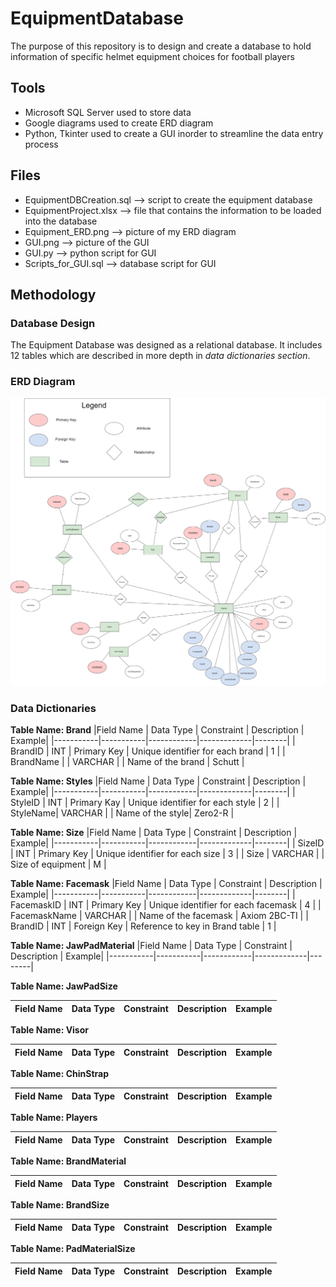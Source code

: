 # EquipmentDatabase
The purpose of this repository is to design and create a database to hold information of specific helmet equipment choices for football players

## Tools
* Microsoft SQL Server used to store data
* Google diagrams used to create ERD diagram
* Python, Tkinter used to create a GUI inorder to streamline the data entry process

## Files
* EquipmentDBCreation.sql --> script to create the equipment database
* EquipmentProject.xlsx --> file that contains the information to be loaded into the database
* Equipment_ERD.png --> picture of my ERD diagram
* GUI.png --> picture of the GUI
* GUI.py --> python script for GUI
* Scripts_for_GUI.sql --> database script for GUI


## Methodology
### Database Design
The Equipment Database was designed as a relational database. It includes 12 tables which are described in more depth in *data dictionaries section*. 

### ERD Diagram
![](Equipment_ERD.png)

### Data Dictionaries 

**Table Name: Brand**
|Field Name | Data Type | Constraint | Description | Example|
|-----------|-----------|------------|-------------|--------|
| BrandID | INT | Primary Key | Unique identifier for each brand | 1 |
| BrandName | | VARCHAR | | Name of the brand | Schutt | 

**Table Name: Styles**
|Field Name | Data Type | Constraint | Description | Example|
|-----------|-----------|------------|-------------|--------|
| StyleID | INT | Primary Kay | Unique identifier for each style | 2 |
| StyleName| VARCHAR | | Name of the style| Zero2-R |

**Table Name: Size**
|Field Name | Data Type | Constraint | Description | Example|
|-----------|-----------|------------|-------------|--------|
| SizeID | INT | Primary Key | Unique identifier for each size | 3 |
| Size | VARCHAR | | Size of equipment | M |

**Table Name: Facemask**
|Field Name | Data Type | Constraint | Description | Example|
|-----------|-----------|------------|-------------|--------|
| FacemaskID | INT | Primary Key | Unique identifier for each facemask | 4 |
| FacemaskName | VARCHAR | | Name of the facemask | Axiom 2BC-TI |
| BrandID | INT | Foreign Key | Reference to key in Brand table | 1 |

**Table Name: JawPadMaterial**
|Field Name | Data Type | Constraint | Description | Example|
|-----------|-----------|------------|-------------|--------|


**Table Name: JawPadSize**

|Field Name | Data Type | Constraint | Description | Example|
|-----------|-----------|------------|-------------|--------|

**Table Name: Visor**

|Field Name | Data Type | Constraint | Description | Example|
|-----------|-----------|------------|-------------|--------|

**Table Name: ChinStrap**

|Field Name | Data Type | Constraint | Description | Example|
|-----------|-----------|------------|-------------|--------|

**Table Name: Players**

|Field Name | Data Type | Constraint | Description | Example|
|-----------|-----------|------------|-------------|--------|

**Table Name: BrandMaterial**

|Field Name | Data Type | Constraint | Description | Example|
|-----------|-----------|------------|-------------|--------|

**Table Name: BrandSize**

|Field Name | Data Type | Constraint | Description | Example|
|-----------|-----------|------------|-------------|--------|

**Table Name: PadMaterialSize**

|Field Name | Data Type | Constraint | Description | Example|
|-----------|-----------|------------|-------------|--------|


